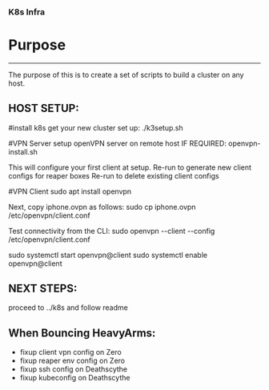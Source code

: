 ### K8s Infra

# Purpose
--------------
The purpose of this is to create a set of scripts to build a cluster on any host.

HOST SETUP:
--------------------------
#install k8s
get your new cluster set up:
./k3setup.sh

#VPN Server
setup openVPN server on remote host IF REQUIRED:
openvpn-install.sh

This will configure your first client at setup.
Re-run to generate new client configs for reaper boxes
Re-run to delete existing client configs

#VPN Client
sudo apt install openvpn

Next, copy iphone.ovpn as follows:
sudo cp iphone.ovpn /etc/openvpn/client.conf

Test connectivity from the CLI:
sudo openvpn --client --config /etc/openvpn/client.conf

sudo systemctl start openvpn@client
sudo systemctl enable openvpn@client

NEXT STEPS:
--------------------------
proceed to ../k8s and follow readme


When Bouncing HeavyArms:
-------------------------
 - fixup client vpn config on Zero
 - fixup reaper env config on Zero
 - fixup ssh config on Deathscythe
 - fixup kubeconfig on Deathscythe
